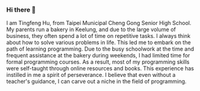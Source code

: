 ### Hi there 👋

I am Tingfeng Hu, from Taipei Municipal Cheng Gong Senior High School. My parents run a bakery in Keelung, and due to the large volume of business, they often spend a lot of time on repetitive tasks. I always think about how to solve various problems in life. This led me to embark on the path of learning programming. Due to the busy schoolwork at the time and frequent assistance at the bakery during weekends, I had limited time for formal programming courses. As a result, most of my programming skills were self-taught through online resources and books. This experience has instilled in me a spirit of perseverance. I believe that even without a teacher's guidance, I can carve out a niche in the field of programming.
